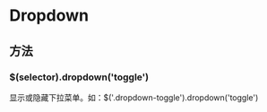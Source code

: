 # Dropdown

## 方法

### $(selector).dropdown('toggle')

显示或隐藏下拉菜单。如：$('.dropdown-toggle').dropdown('toggle')
